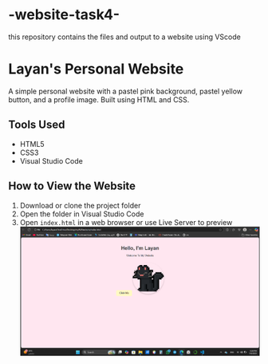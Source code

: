 # -website-task4-
this repository contains the files and output to a website using VScode
# Layan's Personal Website

A simple personal website with a pastel pink background, pastel yellow button, and a profile image. Built using HTML and CSS.

## Tools Used

- HTML5  
- CSS3  
- Visual Studio Code  


## How to View the Website

1. Download or clone the project folder  
2. Open the folder in Visual Studio Code  
3. Open `index.html` in a web browser or use Live Server to preview
![Website Screenshot](output.png)

